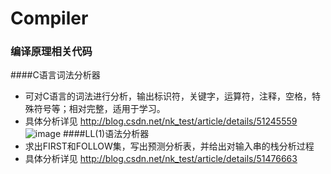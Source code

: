 # Compiler
### 编译原理相关代码

####C语言词法分析器
* 可对C语言的词法进行分析，输出标识符，关键字，运算符，注释，空格，特殊符号等；相对完整，适用于学习。
* 具体分析详见  http://blog.csdn.net/nk_test/article/details/51245559
![image](https://github.com/Tachone/Compiler/blob/master/LexAnaly/20160425220522607.jpg)
####LL(1)语法分析器
* 求出FIRST和FOLLOW集，写出预测分析表，并给出对输入串的栈分析过程
* 具体分析详见 http://blog.csdn.net/nk_test/article/details/51476663


